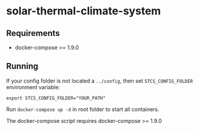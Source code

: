 # solar-thermal-climate-system

## Requirements

- docker-compose >= 1.9.0

## Running

If your config folder is not located a `../config`, then set `STCS_CONFIG_FOLDER` environment variable:
```
export STCS_CONFIG_FOLDER="YOUR_PATH"
```

Run `docker-compose up -d` in root folder to start all containers.

The docker-compose script requires docker-compose >= 1.9.0
